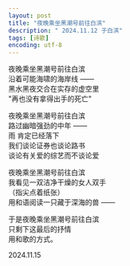 ```yaml
---
layout: post
title: "夜晚乘坐黑潮号前往白滨"
description: " 2024.11.12 于白滨"
tags: [诗歌]
encoding: utf-8
---
```


夜晚乘坐黑潮号前往白滨  
沿着可能海啸的海岸线 ——  
黑水黑夜交合在实存的虚空里  
"再也没有拿得出手的死亡"  

夜晚乘坐黑潮号前往白滨  
路过幽暗强劲的中年 ——  
雨 肯定已经落下  
我们谈论证券也谈论路书  
谈论有关爱的综艺而不谈论爱  

夜晚乘坐黑潮号前往白滨  
我看见一双洁净干燥的女人双手  
（指尖点着纸张）  
用和语阅读一只藏于深海的兽 ——  

于是夜晚乘坐黑潮号前往白滨  
只剩下这最后的抒情  
用和歌的方式。 


2024.11.15